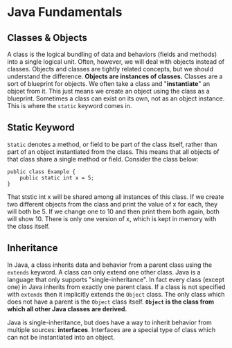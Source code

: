 # Java Fundamentals
  
## Classes & Objects
A class is the logical bundling of data and behaviors (fields and methods) into a single logical unit. Often, however, we will deal with objects instead of classes. Objects and classes are tightly related concepts, but we should understand the difference. **Objects are instances of classes.** Classes are a sort of blueprint for objects. We often take a class and "**instantiate**" an objcet from it. This just means we create an object using the class as a blueprint. Sometimes a class can exist on its own, not as an object instance. This is where the `static` keyword comes in. 

## Static Keyword
`Static` denotes a method, or field to be part of the class itself, rather than part of an object instantiated from the class. This means that all objects of that class share a single method or field. Consider the class below:
  
```
public class Example {
    public static int x = 5;
}
```
  
That ststic int x will be shared among all instances of this class. If we create two different objects from the class and print the value of x for each, they will both be 5. If we change one to 10 and then print them both again, both will show 10. There is only one version of x, which is kept in memory with the class itself.
  



## Inheritance
In Java, a class inherits data and behavior from a parent class using the `extends` keyword. A class can only extend one other class. Java is a language that only supports "single-inheritance". In fact every class (except one) in Java inherits from exactly one parent class. If a class is not specified with `extends` then it implicitly extends the `Object` class. The only class which does not have a parent is the `Object` class itself. **`Object` is the class from which all other Java classes are derived.**
  
Java is single-inheritance, but does have a way to inherit behavior from multiple sources: **interfaces**. Interfaces are a special type of class which can not be instantiated into an object.
